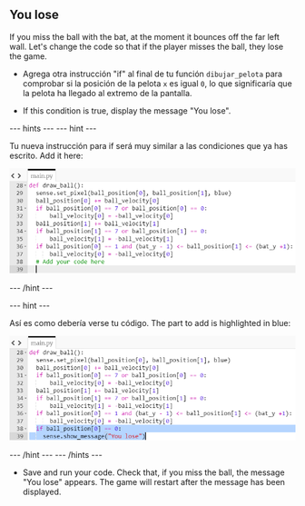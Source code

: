 ## You lose

If you miss the ball with the bat, at the moment it bounces off the far left wall. Let's change the code so that if the player misses the ball, they lose the game.

+ Agrega otra instrucción "if" al final de tu función `dibujar_pelota` para comprobar si la posición de la pelota `x` es igual `0`, lo que significaría que la pelota ha llegado al extremo de la pantalla.

+ If this condition is true, display the message "You lose".

--- hints --- --- hint ---

Tu nueva instrucción para if será muy similar a las condiciones que ya has escrito. Add it here:

![You lose](images/lose-hint-add-code.png)

--- /hint ---

--- hint ---

Así es como debería verse tu código. The part to add is highlighted in blue:

![You lose](images/you-lose-hint-solution.png)

--- /hint --- --- /hints ---

+ Save and run your code. Check that, if you miss the ball, the message "You lose" appears. The game will restart after the message has been displayed.
